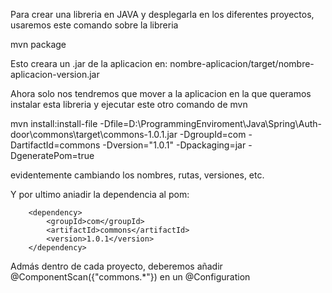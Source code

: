 
Para crear una libreria en JAVA y desplegarla en los diferentes proyectos, usaremos este comando sobre la libreria

mvn package

Esto creara un .jar de la aplicacion en:    nombre-aplicacion/target/nombre-aplicacion-version.jar

Ahora solo nos tendremos que mover a la aplicacion en la que queramos instalar esta libreria y ejecutar este otro comando de mvn

mvn install:install-file -Dfile=D:\ProgrammingEnviroment\Java\Spring\Auth-door\commons\target\commons-1.0.1.jar -DgroupId=com -DartifactId=commons -Dversion="1.0.1" -Dpackaging=jar -DgeneratePom=true

evidentemente cambiando los nombres, rutas, versiones, etc.

Y por ultimo aniadir la dependencia al pom:

		<dependency>
		    <groupId>com</groupId>
		    <artifactId>commons</artifactId>
		    <version>1.0.1</version>
		</dependency>

Admás dentro de cada proyecto, deberemos añadir @ComponentScan({"commons.*"}) en un @Configuration 